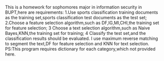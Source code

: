 This is a homework for sophomores major in information security in BUPT,here are requirements: 
1.Use sports classification training documents as the training set,sports classification test documents as the test set;
2.Choose a feature selection algorithm,such as DF,IG,MI,CHI,the training set for feature selection;
3 Choose a text selection algorithm,such as Naive Bayes,KNN,the training set for training;
4 Classify the test set,and the classification results should be evaluated.
I use maximum reverse matching to segment the text,DF for feature selection and KNN for text selection.
PS:This program requires dictionary for each category,which not provided here.
